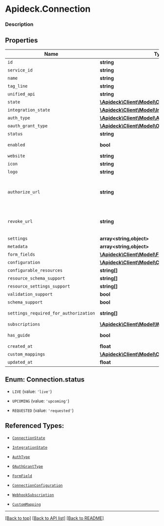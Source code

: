 # Apideck.Connection

### Description

## Properties
Name | Type | Description | Notes
------------ | ------------- | ------------- | -------------
`id` | **string** | The unique identifier of the connection. | [optional] 
`service_id` | **string** | The ID of the service this connection belongs to. | [optional] 
`name` | **string** | The name of the connection | [optional] 
`tag_line` | **string** |  | [optional] 
`unified_api` | **string** | The unified API category where the connection belongs to. | [optional] 
`state` | [**\Apideck\Client\Model\ConnectionState**](ConnectionState.md) |  | [optional] 
`integration_state` | [**\Apideck\Client\Model\IntegrationState**](IntegrationState.md) |  | [optional] 
`auth_type` | [**\Apideck\Client\Model\AuthType**](AuthType.md) |  | [optional] 
`oauth_grant_type` | [**\Apideck\Client\Model\OAuthGrantType**](OAuthGrantType.md) |  | [optional] 
`status` | **string** | Status of the connection. | [optional] 
`enabled` | **bool** | Whether the connection is enabled or not. You can enable or disable a connection using the Update Connection API. | [optional] 
`website` | **string** | The website URL of the connection | [optional] 
`icon` | **string** | A visual icon of the connection, that will be shown in the Vault | [optional] 
`logo` | **string** | The logo of the connection, that will be shown in the Vault | [optional] 
`authorize_url` | **string** | The OAuth redirect URI. Redirect your users to this URI to let them authorize your app in the connector's UI. Before you can use this URI, you must add &#x60;redirect_uri&#x60; as a query parameter to the &#x60;authorize_url&#x60;. Be sure to URL encode the &#x60;redirect_uri&#x60; part. Your users will be redirected to this &#x60;redirect_uri&#x60; after they granted access to your app in the connector's UI. | [optional] 
`revoke_url` | **string** | The OAuth revoke URI. Redirect your users to this URI to revoke this connection. Before you can use this URI, you must add &#x60;redirect_uri&#x60; as a query parameter. Your users will be redirected to this &#x60;redirect_uri&#x60; after they granted access to your app in the connector's UI. | [optional] 
`settings` | **array&lt;string,object&gt;** | Connection settings. Values will persist to &#x60;form_fields&#x60; with corresponding id | [optional] 
`metadata` | **array&lt;string,object&gt;** | Attach your own consumer specific metadata | [optional] 
`form_fields` | [**\Apideck\Client\Model\FormField[]**](FormField.md) | The settings that are wanted to create a connection. | [optional] 
`configuration` | [**\Apideck\Client\Model\ConnectionConfiguration[]**](ConnectionConfiguration.md) |  | [optional] 
`configurable_resources` | **string[]** |  | [optional] 
`resource_schema_support` | **string[]** |  | [optional] 
`resource_settings_support` | **string[]** |  | [optional] 
`validation_support` | **bool** |  | [optional] 
`schema_support` | **bool** |  | [optional] 
`settings_required_for_authorization` | **string[]** | List of settings that are required to be configured on integration before authorization can occur | [optional] 
`subscriptions` | [**\Apideck\Client\Model\WebhookSubscription[]**](WebhookSubscription.md) |  | [optional] 
`has_guide` | **bool** | Whether the connector has a guide available in the developer docs or not (https://docs.apideck.com/connectors/{service_id}/docs/consumer+connection). | [optional] 
`created_at` | **float** |  | [optional] 
`custom_mappings` | [**\Apideck\Client\Model\CustomMapping[]**](CustomMapping.md) | List of custom mappings configured for this connection | [optional] 
`updated_at` | **float** |  | [optional] 





<a name="STATUS"></a>
## Enum: Connection.status


* `LIVE` (value: `'live'`)

* `UPCOMING` (value: `'upcoming'`)

* `REQUESTED` (value: `'requested'`)




## Referenced Types:





* [`ConnectionState`](ConnectionState.md)
* [`IntegrationState`](IntegrationState.md)
* [`AuthType`](AuthType.md)
* [`OAuthGrantType`](OAuthGrantType.md)









* [`FormField`](FormField.md)
* [`ConnectionConfiguration`](ConnectionConfiguration.md)






* [`WebhookSubscription`](WebhookSubscription.md)


* [`CustomMapping`](CustomMapping.md)


---

[[Back to top]](#) [[Back to API list]](../../../../README.md#documentation-for-api-endpoints) [[Back to README]](../../../../README.md)


